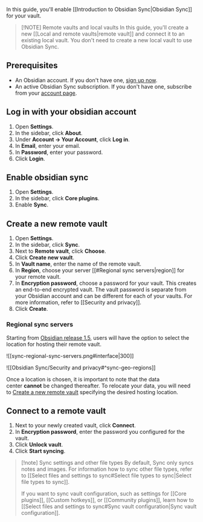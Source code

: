 In this guide, you'll enable [[Introduction to Obsidian Sync|Obsidian Sync]] for your vault.

> [!NOTE] Remote vaults and local vaults
> In this guide, you'll create a new [[Local and remote vaults|remote vault]] and connect it to an existing local vault. You don't need to create a new local vault to use Obsidian Sync.

## Prerequisites

- An Obsidian account. If you don't have one, [sign up now](https://obsidian.md/account#mode=signup).
- An active Obsidian Sync subscription. If you don't have one, subscribe from your [account page](https://obsidian.md/account).

## Log in with your obsidian account

1. Open **Settings**.
2. In the sidebar, click **About**.
3. Under **Account → Your Account**, click **Log in**.
4. In **Email**, enter your email.
5. In **Password**, enter your password.
6. Click **Login**.

## Enable obsidian sync

1. Open **Settings**.
2. In the sidebar, click **Core plugins**.
3. Enable **Sync**.

## Create a new remote vault

1. Open **Settings**.
2. In the sidebar, click **Sync**.
3. Next to **Remote vault**, click **Choose**.
4. Click **Create new vault**.
5. In **Vault name**, enter the name of the remote vault.
6. In **Region**, choose your server [[#Regional sync servers|region]] for your remote vault. 
7. In **Encryption password**, choose a password for your vault. This creates an end-to-end encrypted vault. The vault password is separate from your Obsidian account and can be different for each of your vaults. For more information, refer to [[Security and privacy]].
8. Click **Create**.

### Regional sync servers

Starting from [Obsidian release 1.5](https://obsidian.md/changelog/2023-11-20-desktop-v1.5.0/), users will have the option to select the location for hosting their remote vault. 

![[sync-regional-sync-servers.png#interface|300]]

![[Obsidian Sync/Security and privacy#^sync-geo-regions]]

Once a location is chosen, it is important to note that the data center **cannot** be changed thereafter. To relocate your data, you will need to [Create a new remote vault](app://obsidian.md/index.html#Create%20a%20new%20remote%20vault) specifying the desired hosting location.

## Connect to a remote vault

1. Next to your newly created vault, click **Connect**.
2. In **Encryption password**, enter the password you configured for the vault.
3. Click **Unlock vault**.
4. Click **Start syncing**.

> [!note] Sync settings and other file types
> By default, Sync only syncs notes and images. For information how to sync other file types, refer to [[Select files and settings to sync#Select file types to sync|Select file types to sync]].
>
> If you want to sync vault configuration, such as settings for [[Core plugins]], [[Custom hotkeys]], or [[Community plugins]], learn how to [[Select files and settings to sync#Sync vault configuration|Sync vault configuration]].
